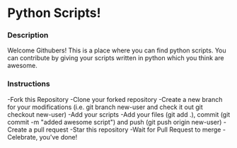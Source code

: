 # Python Scripts!

### Description
Welcome Githubers! This is a place where you can find python scripts. You can contribute by giving your scripts written in python which you think are awesome.

### Instructions

-Fork this Repository
-Clone your forked repository
-Create a new branch for your modifications (i.e. git branch new-user and check it out git checkout new-user)
-Add your scripts
-Add your files (git add .), commit (git commit -m "added awesome script") and push (git push origin new-user)
-Create a pull request
-Star this repository
-Wait for Pull Request to merge
-Celebrate, you've done!

